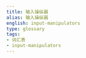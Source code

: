 ```yaml
---
title: 输入操纵器
alias: 输入操纵器
english: input-manipulators
type: glossary
tags:
- 词汇表
- input-manipulators
---
```

